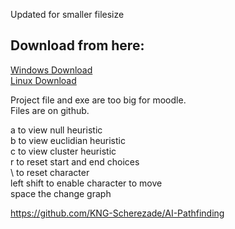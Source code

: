 Updated for smaller filesize
## Download from here:
<a href="https://github.com/KNG-Scherezade/AI-Pathfinding/releases/download/1.0/Windows.zip">Windows Download</a><br/>
<a href="https://github.com/KNG-Scherezade/AI-Pathfinding/releases/download/1.0/Windows.zip">Linux Download</a>


Project file and exe are too big for moodle.<br/>
Files are on github.<br/>

a to view null heuristic<br/>
b to view euclidian heuristic<br/>
c to view cluster heuristic<br/>
r to reset start and end choices<br/>
\ to reset character<br/>
left shift to enable character to move<br/>
space the change graph<br/>

https://github.com/KNG-Scherezade/AI-Pathfinding
